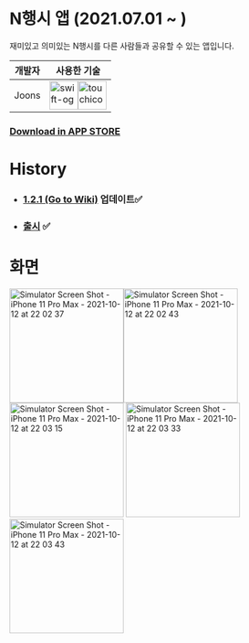 # N행시 앱 (2021.07.01 ~ )

재미있고 의미있는 N행시를 다른 사람들과 공유할 수 있는 앱입니다. 

| 개발자 | 사용한 기술                                                  |
| ------ | ------------------------------------------------------------ |
| Joons  | <img src="https://user-images.githubusercontent.com/40102795/129769255-30be897b-a28b-4c98-9113-02fb49c705b2.png" alt="swift-og" width="50" height="50" /><img src="https://user-images.githubusercontent.com/40102795/129769251-88a31899-2b32-4333-bd3d-21e1e0addbe0.png" alt="touchicon-180" width="50" height="50" /> |

### [Download in APP STORE](https://apps.apple.com/kr/app/n%ED%96%89%EC%8B%9C%EC%9D%B8/id1581984956)



# History

- ### [1.2.1 (Go to Wiki)](https://github.com/elddy0948/NLetterPoem/wiki/NLP1.2) 업데이트✅

- ### [출시](https://github.com/elddy0948/NLetterPoem/wiki/출시!) ✅



# 화면

<img src="https://user-images.githubusercontent.com/40102795/137078241-d2cf8558-5e9e-4e89-b534-d4bc032c074d.jpg" alt="Simulator Screen Shot - iPhone 11 Pro Max - 2021-10-12 at 22 02 37" width="200" /><img src="https://user-images.githubusercontent.com/40102795/137078259-1a7e8f2b-e387-41fc-ae88-bb4d37d56440.jpg" alt="Simulator Screen Shot - iPhone 11 Pro Max - 2021-10-12 at 22 02 43" width="200" /><img src="https://user-images.githubusercontent.com/40102795/137078266-0f6104a4-7f91-4a99-9397-bfc8321ddb93.jpg" alt="Simulator Screen Shot - iPhone 11 Pro Max - 2021-10-12 at 22 03 15" width="200" />
<img src="https://user-images.githubusercontent.com/40102795/137078270-c9a6e2ad-0b91-48c5-bd8e-74bddfd60fd1.jpg" alt="Simulator Screen Shot - iPhone 11 Pro Max - 2021-10-12 at 22 03 33" width="200"/><img src="https://user-images.githubusercontent.com/40102795/137078271-e8379cdb-5c1c-4f21-85d7-d8d961e29a88.jpg" alt="Simulator Screen Shot - iPhone 11 Pro Max - 2021-10-12 at 22 03 43" width="200"/>
